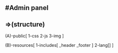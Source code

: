 #Admin panel
------------

=>(structure)
----------

(A)-public[
    1-css
    2-js
    3-img
]

(B)-resources[
    1-includes[
        _header
        _footer
    ]
    2-lang[]
]